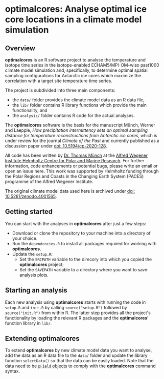 # optimalcores: Analyse optimal ice core locations in a climate model simulation

## Overview

**optimalcores** is an R software project to analyse the temperature and isotope time series in the isotope-enabled ECHAM5/MPI-OM-wiso past1000 climate model simulation and, specifically, to determine optimal spatial sampling configurations for Antarctic ice cores which maximize the correlation with a target site temperature time series.

The project is subdivided into three main components:
- the `data/` folder provides the climate model data as an R data file,
- the `lib/` folder contains R library functions which provide the main functionality, and
- the `analysis/` folder contains R code for the actual analyses.

The **optimalcores** software is the basis for the manuscript Münch, Werner and Laepple, *How precipitation intermittency sets an optimal sampling distance for temperature reconstructions from Antarctic ice cores*, which is under review for the journal *Climate of the Past* and currently published as a discussion paper under [doi: 10.5194/cp-2020-128](https://doi.org/10.5194/cp-2020-128).

All code has been written by [Dr. Thomas Münch](https://www.awi.de/ueber-uns/organisation/mitarbeiter/thomas-muench.html) at the [Alfred Wegener Institute Helmholtz Centre for Polar and Marine Research](https://www.awi.de/). For further information, code enhancements or potential bugs, please write an email or open an issue here. This work was supported by Helmholtz funding through the Polar Regions and Coasts in the Changing Earth System (PACES) programme of the Alfred Wegener Institute.

The original climate model data used here is archived under [doi: 10.5281/zenodo.4001565](https://doi.org/10.5281/zenodo.4001565).

## Getting started

You can start with the analyses in **optimalcores** after just a few steps:

- Download or clone the repository to your machine into a directory of your choice.
- Run the `dependencies.R` to install all packages required for working with **optimalcores**.
- Update the `setup.R`: 
  - Set the `SRCPATH` variable to the direcory into which you copied the **optimalcores** project;
  - Set the `SAVEPATH` variable to a directory where you want to save analysis plots.

## Starting an analysis

Each new analysis using **optimalcores** starts with running the code in `setup.R` and `init.R` by calling `source("setup.R")` followed by `source("init.R")` from within R. The latter step provides all the project's functionality by loading the relevant R packages and the **optimalcores**' function library in `lib/`.

## Extending optimalcores

To extend **optimalcores** by new climate model data you want to analyse, add the data as an R data file to the `data/` folder and update the library function `selectData()` so that the data can be easily loaded. Note that the data need to be [`pField` objects](https://github.com/EarthSystemDiagnostics/pfields) to comply with the **optimalcores** command syntax.

